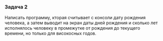 ### Задача 2 
Написать программу, кторая считывает с консоли дату рождения человека, а затем выводит на экран даты дней рождения и сколько лет исполнялось человеку в промежутке от рождения до текущего времени, но только для високосных годов. </d>